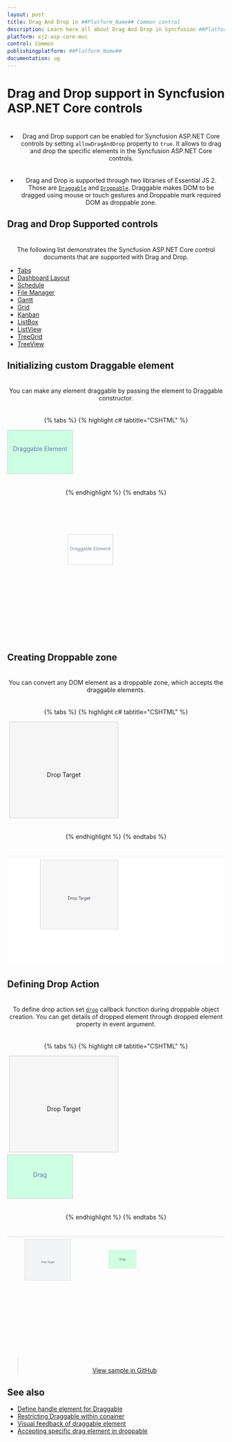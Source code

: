 ```yaml
---
layout: post
title: Drag And Drop in ##Platform_Name## Common control
description: Learn here all about Drag And Drop in Syncfusion ##Platform_Name## Common control of Syncfusion Essential JS 2 and more.
platform: ej2-asp-core-mvc
control: Common
publishingplatform: ##Platform_Name##
documentation: ug
---
```


# Drag and Drop support in Syncfusion ASP.NET Core controls

* Drag and Drop support can be enabled for Syncfusion ASP.NET Core controls by setting `allowDragAndDrop` property to `true`. It allows to drag and drop the specific elements in the Syncfusion ASP.NET Core controls.

* Drag and Drop is supported through two libraries of Essential JS 2. Those are [`Draggable`](https://ej2.syncfusion.com/documentation/api/base/draggable/) and [`Droppable`](https://ej2.syncfusion.com/documentation/api/base/droppable/). Draggable makes DOM to be dragged using mouse or touch gestures and Droppable mark required DOM as droppable zone.

## Drag and Drop Supported controls

The following list demonstrates the Syncfusion ASP.NET Core control documents that are supported with Drag and Drop.

* [Tabs](../tab/drag-and-drop)
* [Dashboard Layout](../dashboard-layout/interaction-with-panels/dragging-of-panels)
* [Schedule](../schedule/appointments#drag-and-drop-appointments)
* [File Manager](../file-manager/drag-and-drop)
* [Gantt](../gantt/how-to/maintainrecordindex)
* [Grid](../grid/row/row-drag-and-drop)
* [Kanban](../kanban/drag-and-drop)
* [ListBox](../list-box/drag-and-drop)
* [ListView](../listview/how-to/drag-and-drop-list-items)
* [TreeGrid](../tree-grid/row#drag-and-drop)
* [TreeView](../treeview/drag-and-drop)

## Initializing custom Draggable element

You can make any element draggable by passing the element to Draggable constructor.

{% tabs %}
{% highlight c# tabtitle="CSHTML" %}

<div id="drag-element"><p>Draggable Element </p></div>
    
<script>
    var dragElement = document.getElementById('drag-element');
    var draggable = new ej.base.Draggable(dragElement,{clone: false});
</script>

<style>
    #drag-element {
        height: 100px;
        width: 150px;
        border: 1px solid #cecece;
        cursor: move;
        user-select: none;
        color: #6a77a7;
        touch-action: none;
    }

    p {
        padding-top: 20px;
        text-align: center;
        margin: 14px 0px 14px 0px;
    }
</style>

{% endhighlight %}
{% endtabs %}

![draggable element](./images/draggable.gif)

## Creating Droppable zone

You can convert any DOM element as a droppable zone, which accepts the draggable elements.

{% tabs %}
{% highlight c# tabtitle="CSHTML" %}

<div id="droppable">
    <p class="drop">
    <span>Drop Target</span> 
    </p>
</div>    

<script>
    var droppable = new ej.base.Droppable(document.getElementById('droppable'));
</script>

<style>
    #droppable {
        margin: 5px;
        line-height: 170px;
        font-size: 14px;
        width: 250px;
        border: 1px solid #cecece;
        background: #f6f6f6;
        touch-action: none;
    }
    
    .drop {
        padding-top: 23px;
        text-align: center;
        margin: 14px 0px 14px 0px;
    }
</style>

{% endhighlight %}
{% endtabs %}

![droppable area](./images/droppable.png)

## Defining Drop Action

To define drop action set [`drop`](https://ej2.syncfusion.com/documentation/api/base/droppable/#drop) callback function during droppable object creation. You can get details of dropped element through dropped element property in event argument.

{% tabs %}
{% highlight c# tabtitle="CSHTML" %}

<div id="droppable"><p class="drop"><span>Drop Target </span></p></div>
<div id="drag-element"><p class="drag-text">Drag </p></div>

<script>
    var draggable = new ej.base.Draggable(document.getElementById('drag-element'), {clone: false});
    var droppable = new ej.base.Droppable(document.getElementById('droppable'), {
        drop: (function (e) {
        e.droppedElement.querySelector('.drag-text').textContent = 'Dropped';
        })
    });
</script>

<style>
    #drag-element {
        height: 100px;
        width: 150px;
        border: 1px solid #cecece;
        cursor: move;
        background: #cdffe3;
        user-select: none;
        touch-action: none;
    }
        
    #droppable {
        margin: 5px;
        line-height: 170px;
        font-size: 14px;
        width: 250px;
        border: 1px solid #cecece;
        background: #f6f6f6;
        touch-action: none;
    }
        
    .drop,.drag-text {
        padding-top: 23px;
        text-align: center;
        margin: 14px 0px 14px 0px;
    }
</style>

{% endhighlight %}
{% endtabs %}

![drag and drop element](./images/drag-drop.gif)

> [View sample in GitHub](https://github.com/SyncfusionExamples/ASP-NET-Core-Getting-Started-Examples/tree/main/DragAndDrop)

## See also

* [Define handle element for Draggable](https://ej2.syncfusion.com/documentation/api/base/draggable/#handle)<br/>
* [Restricting Draggable within conainer](https://ej2.syncfusion.com/documentation/api/base/draggable/#dragarea)<br>
* [Visual feedback of draggable element](https://ej2.syncfusion.com/documentation/api/base/draggable/#clone)<br>
* [Accepting specific drag element in droppable](https://ej2.syncfusion.com/documentation/api/base/droppable/#accept)
